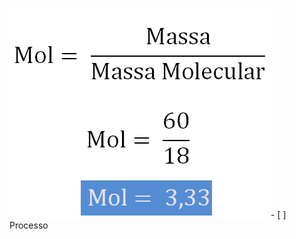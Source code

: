 ![](Imagens/kBK5oiSd5dR4NVaR-wQa0kSYbc2yQ85UT2m-q5PTkUjhjEEiWLWKuRzOC7eg0oYKx2TdV4dCRiGa-ReKwMj-RDEaQScRcfycgVaTg0CF4_SRo6BktPR.png)- [ ] Processo 
